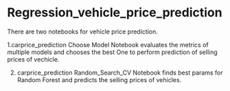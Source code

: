 # Regression_vehicle_price_prediction

There are two notebooks for vehicle price prediction.

1.carprice_prediction Choose Model Notebook evaluates the metrics of multiple models and chooses the best One to perform prediction of selling prices of vechicle.

2. carprice_prediction Random_Search_CV Notebook finds best params for Random Forest and predicts the selling prices of vehicles. 
